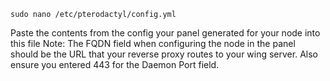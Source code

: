 
```
sudo nano /etc/pterodactyl/config.yml
```

Paste the contents from the config your panel generated for your node into this file Note: The FQDN field when configuring the node in the panel should be the URL that your reverse proxy routes to your wing server. Also ensure you entered 443 for the Daemon Port field.
